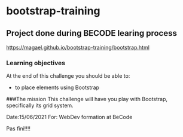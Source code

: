 # bootstrap-training

## Project done during BECODE learing process

https://magael.github.io/bootstrap-training/bootstrap.html


### Learning objectives
At the end of this challenge you should be able to:

* to place elements using Bootstrap

###The mission
This challenge will have you play with Bootstrap, specifically its grid system.

Date:15/06/2021
For: WebDev formation at BeCode

Pas fini!!!!


